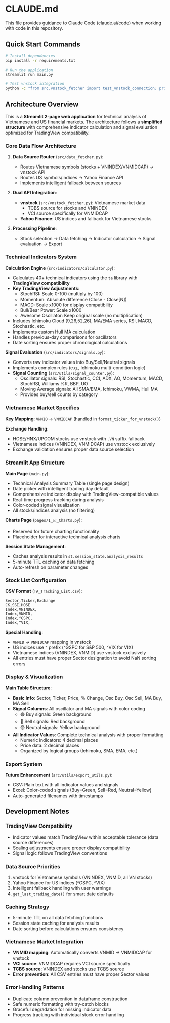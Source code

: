 # CLAUDE.md

This file provides guidance to Claude Code (claude.ai/code) when working with code in this repository.

## Quick Start Commands

```bash
# Install dependencies
pip install -r requirements.txt

# Run the application
streamlit run main.py

# Test vnstock integration
python -c "from src.vnstock_fetcher import test_vnstock_connection; print(test_vnstock_connection())"
```

## Architecture Overview

This is a **Streamlit 2-page web application** for technical analysis of Vietnamese and US financial markets. The architecture follows a **simplified structure** with comprehensive indicator calculation and signal evaluation optimized for TradingView compatibility.

### Core Data Flow Architecture

1. **Data Source Router** (`src/data_fetcher.py`): 
   - Routes Vietnamese symbols (stocks + VNINDEX/VNMIDCAP) → vnstock API
   - Routes US symbols/indices → Yahoo Finance API
   - Implements intelligent fallback between sources

2. **Dual API Integration**:
   - **vnstock** (`src/vnstock_fetcher.py`): Vietnamese market data
     - TCBS source for stocks and VNINDEX
     - VCI source specifically for VNMIDCAP
   - **Yahoo Finance**: US indices and fallback for Vietnamese stocks

3. **Processing Pipeline**:
   - Stock selection → Data fetching → Indicator calculation → Signal evaluation → Export

### Technical Indicators System

**Calculation Engine** (`src/indicators/calculator.py`):
- Calculates 40+ technical indicators using the `ta` library with **TradingView compatibility**
- **Key TradingView Adjustments**:
  - StochRSI: Scale 0-100 (multiply by 100)
  - Momentum: Absolute difference (Close - Close[N])  
  - MACD: Scale x1000 for display compatibility
  - Bull/Bear Power: Scale x1000
  - Awesome Oscillator: Keep original scale (no multiplication)
- Includes Ichimoku Cloud (9,26,52,26), MA/EMA series, RSI, MACD, Stochastic, etc.
- Implements custom Hull MA calculation
- Handles previous-day comparisons for oscillators
- Date sorting ensures proper chronological calculations

**Signal Evaluation** (`src/indicators/signals.py`):
- Converts raw indicator values into Buy/Sell/Neutral signals
- Implements complex rules (e.g., Ichimoku multi-condition logic)
- **Signal Counting** (`src/utils/signal_counter.py`):
  - Oscillator signals: RSI, Stochastic, CCI, ADX, AO, Momentum, MACD, StochRSI, Williams %R, BBP, UO
  - Moving Average signals: All SMA/EMA, Ichimoku, VWMA, Hull MA
  - Provides buy/sell counts by category

### Vietnamese Market Specifics

**Key Mapping**: `VNMID` → `VNMIDCAP` (handled in `format_ticker_for_vnstock()`)

**Exchange Handling**:
- HOSE/HNX/UPCOM stocks use vnstock with `.VN` suffix fallback
- Vietnamese indices (VNINDEX, VNMIDCAP) use vnstock exclusively
- Exchange validation ensures proper data source selection

### Streamlit App Structure

**Main Page** (`main.py`): 
- Technical Analysis Summary Table (single page design)
- Date picker with intelligent trading day default
- Comprehensive indicator display with TradingView-compatible values
- Real-time progress tracking during analysis
- Color-coded signal visualization
- All stocks/indices analysis (no filtering)

**Charts Page** (`pages/1_📈_Charts.py`):
- Reserved for future charting functionality
- Placeholder for interactive technical analysis charts

**Session State Management**:
- Caches analysis results in `st.session_state.analysis_results`
- 5-minute TTL caching on data fetching
- Auto-refresh on parameter changes

### Stock List Configuration

**CSV Format** (`TA_Tracking_List.csv`):
```csv
Sector,Ticker,Exchange
CK,SSI,HOSE
Index,VNINDEX,
Index,VNMID,
Index,^GSPC,
Index,^VIX,
```

**Special Handling**:
- `VNMID` → `VNMIDCAP` mapping in vnstock
- US indices use `^` prefix (^GSPC for S&P 500, ^VIX for VIX)
- Vietnamese indices (VNINDEX, VNMID) use vnstock exclusively
- All entries must have proper Sector designation to avoid NaN sorting errors

### Display & Visualization

**Main Table Structure**:
- **Basic Info**: Sector, Ticker, Price, % Change, Osc Buy, Osc Sell, MA Buy, MA Sell
- **Signal Columns**: All oscillator and MA signals with color coding
  - 🟢 Buy signals: Green background
  - 🔴 Sell signals: Red background  
  - 🟡 Neutral signals: Yellow background
- **All Indicator Values**: Complete technical analysis with proper formatting
  - Numeric indicators: 4 decimal places
  - Price data: 2 decimal places
  - Organized by logical groups (Ichimoku, SMA, EMA, etc.)

### Export System

**Future Enhancement** (`src/utils/export_utils.py`):
- CSV: Plain text with all indicator values and signals
- Excel: Color-coded signals (Buy=Green, Sell=Red, Neutral=Yellow)
- Auto-generated filenames with timestamps

## Development Notes

### TradingView Compatibility
- Indicator values match TradingView within acceptable tolerance (data source differences)
- Scaling adjustments ensure proper display compatibility
- Signal logic follows TradingView conventions

### Data Source Priorities
1. vnstock for Vietnamese symbols (VNINDEX, VNMID, all VN stocks)
2. Yahoo Finance for US indices (^GSPC, ^VIX)
3. Intelligent fallback handling with user warnings
4. `get_last_trading_date()` for smart date defaults

### Caching Strategy
- 5-minute TTL on all data fetching functions
- Session state caching for analysis results
- Date sorting before calculations ensures consistency

### Vietnamese Market Integration
- **VNMID mapping**: Automatically converts VNMID → VNMIDCAP for vnstock
- **VCI source**: VNMIDCAP requires VCI source specifically
- **TCBS source**: VNINDEX and stocks use TCBS source
- **Error prevention**: All CSV entries must have proper Sector values

### Error Handling Patterns
- Duplicate column prevention in dataframe construction
- Safe numeric formatting with try-catch blocks
- Graceful degradation for missing indicator data
- Progress tracking with individual stock error handling